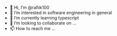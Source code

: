 - 👋 Hi, I’m @rafiik100
- 👀 I’m interested in software engineering in general
- 🌱 I’m currently learning typescript
- 💞️ I’m looking to collaborate on ...
- 📫 How to reach me ...

<!---
rafiik100/rafiik100 is a ✨ special ✨ repository because its `README.md` (this file) appears on your GitHub profile.
You can click the Preview link to take a look at your changes.
--->
